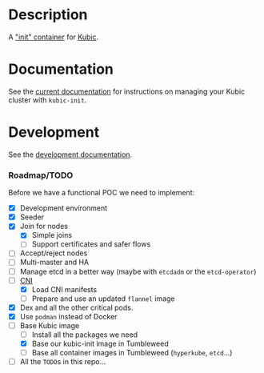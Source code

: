 # Description

A ["init" container](https://kubernetes.io/docs/concepts/workloads/pods/init-containers/) for [Kubic](https://en.opensuse.org/Portal:Kubic).

# Documentation

See the [current documentation](docs/README.md) for instructions on managing
your Kubic cluster with `kubic-init`.

# Development

See the [development documentation](docs/devel.md).

### Roadmap/TODO

Before we have a functional POC we need to implement:

* [X] Development environment
* [X] Seeder
* [X] Join for nodes
  * [X] Simple joins
  * [ ] Support certificates and safer flows
* [ ] Accept/reject nodes
* [ ] Multi-master and HA
* [ ] Manage etcd in a better way (maybe with `etcdadm` or the `etcd-operator`)
* [ ] [CNI](pkg/cni)
  * [X] Load CNI manifests
  * [ ] Prepare and use an updated `flannel` image
* [X] Dex and all the other critical pods.
* [X] Use `podman` instead of Docker
* [ ] Base Kubic image
  * [ ] Install all the packages we need
  * [X] Base our kubic-init image in Tumbleweed
  * [ ] Base all container images in Tumbleweed (`hyperkube`, `etcd`...)
* [ ] All the `TODO`s in this repo...
